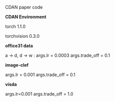 CDAN paper code

**CDAN Environment**

torch 1.1.0

torchvision 0.3.0              


**office31 data**

a -> d, d -> w : args.lr = 0.0003
args.trade_off = 0.1

**image-clef**

args.lr = 0.001
args.trade_off = 0.1

**visda**

args.lr=0.001
args.trade_off = 1.0


